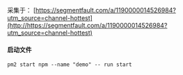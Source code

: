采集于：
[https://segmentfault.com/a/1190000014526984?utm_source=channel-hottest](http://https://segmentfault.com/a/1190000014526984?utm_source=channel-hottest)

#### 启动文件 ####

	pm2 start npm --name "demo" -- run start